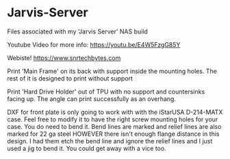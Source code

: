# Jarvis-Server
Files associated with my 'Jarvis Server' NAS build

Youtube Video for more info: https://youtu.be/E4W5FzgG85Y

Webiste! https://www.snrtechbytes.com

Print 'Main Frame' on its back with support inside the mounting holes. The rest of it is designed to print without support

Print 'Hard Drive Holder' out of TPU with no support and countersinks facing up. The angle can print successfully as an overhang.

DXF for front plate is only going to work with with the iStarUSA D-214-MATX case. Feel free to modify it to have the right screw mounting holes for your case. You do need to bend it. Bend lines are marked and relief lines are also marked for 22 ga steel HOWEVER there isn't enough flange distance in this design. I had them etch the bend line and ignore the relief lines and I just used a jig to bend it. You could get away with a vice too. 
